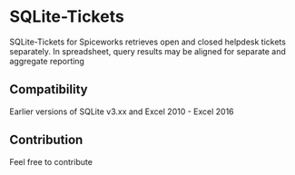 # SQLite-Tickets
SQLite-Tickets for Spiceworks retrieves open and closed helpdesk tickets separately. In spreadsheet, query results may be aligned for separate and aggregate reporting

## Compatibility
Earlier versions of SQLite v3.xx and Excel 2010 - Excel 2016

## Contribution
Feel free to contribute
